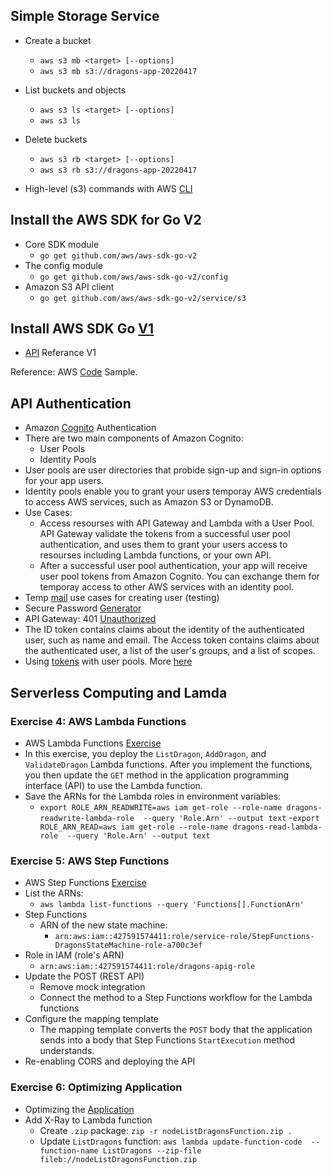 ## Simple Storage Service
- Create a bucket
  - `aws s3 mb <target> [--options]`
  - `aws s3 mb s3://dragons-app-20220417`
- List buckets and objects
  - `aws s3 ls <target> [--options]`
  - `aws s3 ls`
- Delete buckets
  - `aws s3 rb <target> [--options]`
  - `aws s3 rb s3://dragons-app-20220417`

- High-level (s3) commands with AWS [CLI](https://docs.aws.amazon.com/cli/latest/userguide/cli-services-s3-commands.html)

## Install the AWS SDK for Go V2
- Core SDK module
  - `go get github.com/aws/aws-sdk-go-v2`
- The config module
  - `go get github.com/aws/aws-sdk-go-v2/config`
- Amazon S3 API client
  - `go get github.com/aws/aws-sdk-go-v2/service/s3`

## Install AWS SDK Go [V1](https://docs.aws.amazon.com/sdk-for-go/v1/developer-guide/welcome.html)
- [API](https://docs.aws.amazon.com/sdk-for-go/api/index.html) Referance V1

Reference: AWS [Code](https://docs.aws.amazon.com/code-samples/latest/catalog/code-catalog-go.html) Sample.
## API Authentication
- Amazon [Cognito](https://aws-tc-largeobjects.s3.amazonaws.com/DEV-AWS-MO-BuildingRedux/node-exercise-3-cognito.html) Authentication
- There are two main components of Amazon Cognito:
  - User Pools
  - Identity Pools
- User pools are user directories that probide sign-up and sign-in options for your app users.
- Identity pools enable you to grant your users temporay AWS credentials to access AWS services, such as Amazon S3 or DynamoDB.
- Use Cases:
  - Access resourses with API Gateway and Lambda with a User Pool. API Gateway validate the tokens from a successful user pool authentication, and uses them to grant your users access to resourses including Lambda functions, or your own API.
  - After a successful user pool authentication, your app will receive user pool tokens from Amazon Cognito. You can exchange them for temporay access to other AWS services with an identity pool.
- Temp [mail](https://tempmailo.com/) use cases for creating user (testing)
- Secure Password [Generator](https://passwordsgenerator.net/)
- API Gateway: 401 [Unauthorized](https://stackoverflow.com/questions/50778387/api-gateway-cognito-user-pool-authorizer-401-unauthorized?rq=1)
- The ID token contains claims about the identity of the authenticated user, such as name and email. The Access token contains claims about the authenticated user, a list of the user's groups, and a list of scopes.
- Using [tokens](https://docs.aws.amazon.com/cognito/latest/developerguide/amazon-cognito-user-pools-using-tokens-with-identity-providers.html) with user pools. More [here](https://docs.aws.amazon.com/cognito/latest/developerguide/amazon-cognito-user-pools-using-the-id-token.html)
## Serverless Computing and Lamda
### Exercise 4: AWS Lambda Functions
- AWS Lambda Functions [Exercise](https://aws-tc-largeobjects.s3.amazonaws.com/DEV-AWS-MO-BuildingRedux/node-exercise-4-lambda.html)
- In this exercise, you deploy the `ListDragon`, `AddDragon`, and `ValidateDragon` Lambda functions. After you implement the functions, you then update the `GET` method in the application programming interface (API) to use the Lambda function.
- Save the ARNs for the Lambda roles in environment variables:
  - `export ROLE_ARN_READWRITE=aws iam get-role --role-name dragons-readwrite-lambda-role  --query 'Role.Arn' --output text`
  -`export ROLE_ARN_READ=aws iam get-role --role-name dragons-read-lambda-role  --query 'Role.Arn' --output text`

### Exercise 5: AWS Step Functions
- AWS Step Functions [Exercise](https://aws-tc-largeobjects.s3.amazonaws.com/DEV-AWS-MO-BuildingRedux/node-exercise-5-stepfunctions.html)
- List the ARNs:
  - `aws lambda list-functions --query 'Functions[].FunctionArn'`
- Step Functions
  - ARN of the new state machine:
    - `arn:aws:iam::427591574411:role/service-role/StepFunctions-DragonsStateMachine-role-a700c3ef`
- Role in IAM (role's ARN)
  - `arn:aws:iam::427591574411:role/dragons-apig-role`
- Update the POST (REST API)
  - Remove mock integration
  - Connect the method to a Step Functions workflow for the Lambda functions
- Configure the mapping template
  - The mapping template converts the `POST` body that the application sends into a body that Step Functions `StartExecution` method understands.
- Re-enabling CORS and deploying the API

### Exercise 6: Optimizing Application
- Optimizing the [Application](https://aws-tc-largeobjects.s3.amazonaws.com/DEV-AWS-MO-BuildingRedux/node-exercise-6-optimizing.html)
- Add X-Ray to Lambda function
  - Create `.zip` package: `zip -r nodeListDragonsFunction.zip .`
  - Update `ListDragons` function: `aws lambda update-function-code  --function-name ListDragons --zip-file fileb://nodeListDragonsFunction.zip`